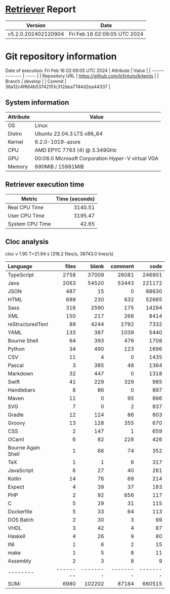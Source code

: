 # [Retriever](https://github.com/PalladioSimulator/Palladio-ReverseEngineering-Retriever) Report
| Version | Date |
| ------- | ---- |
| v5.2.0.202402120904 | Fri Feb 16 02:09:05 UTC 2024 |

# Git repository information
Date of execution: Fri Feb 16 02:09:05 UTC 2024
|    Attribute   | Value |
| -------------- | ----- |
| Repository URL | https://github.com/ls1intum/Artemis |
| Branch         | develop |
| Commit         | 36a12c4f664b53742151c312dea7744d2ea44337 |


## System information
| Attribute | Value |
| --------- | ----- |
| OS | Linux  |
| Distro | Ubuntu 22.04.3 LTS x86_64  |
| Kernel | 6.2.0-1019-azure  |
| CPU | AMD EPYC 7763 (4) @ 3.349GHz  |
| GPU | 00:08.0 Microsoft Corporation Hyper-V virtual VGA  |
| Memory | 690MiB / 15981MiB  |

## Retriever execution time
| Metric | Time (seconds) |
| --- | ---: |
| Real CPU Time | 3140.51 |
| User CPU Time | 3195.47 |
| System CPU Time | 42.65 |
<!--
Explainations:
- __Real CPU Time__: actual time the command has run (can be less than total time spent in user and system mode for multi-threaded processes)
- __User CPU Time__: time the command has spent running in user mode
- __System CPU Time__: time the command has spent running in system or kernel mode
-->

## Cloc analysis
cloc v 1.90  T=21.94 s (318.2 files/s, 38743.0 lines/s)

Language|files|blank|comment|code
:-------|-------:|-------:|-------:|-------:
TypeScript|2758|37009|26081|246901
Java|2063|54520|53443|221172
JSON|487|15|0|88630
HTML|689|230|632|52665
Sass|316|2590|175|14294
XML|150|217|268|8414
reStructuredText|89|4244|2792|7332
YAML|133|387|1039|5440
Bourne Shell|64|393|476|1708
Python|34|490|123|1696
CSV|11|4|0|1435
Pascal|3|385|48|1364
Markdown|32|447|0|1318
Swift|41|229|329|985
Handlebars|8|86|0|897
Maven|11|0|95|896
SVG|7|0|2|837
Gradle|12|124|86|803
Groovy|13|128|355|670
CSS|2|147|1|659
OCaml|6|82|228|426
Bourne Again Shell|1|66|74|352
TeX|1|1|6|317
JavaScript|6|27|40|261
Kotlin|14|76|69|214
Expect|4|39|37|183
PHP|2|92|656|117
C|5|29|31|115
Dockerfile|5|33|64|113
DOS Batch|2|30|3|99
VHDL|3|42|4|87
Haskell|4|26|9|80
INI|1|6|2|15
make|1|5|8|11
Assembly|2|3|8|9
--------|--------|--------|--------|--------
SUM:|6980|102202|87184|660515

